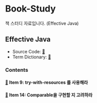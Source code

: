# Book-Study
책 스터디 자료입니다. (Effective Java)

## Effective Java

- Source Code: [:link:](https://github.com/WegraLee/effective-java-3e-source-code)
- Term Dictionary: [:link:](https://docs.google.com/document/d/1Nw-_FJKre9x7Uy6DZ0NuAFyYUCjBPCpINxqrP0JFuXk/edit)

### Contents

#### [:link:](src/EffectiveJava/item9) Item 9: try-with-resources 를 사용해라 
#### [:link:](src/EffectiveJava/item14) Item 14: Comparable을 구현할 지 고려하라